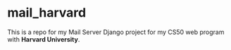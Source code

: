 # mail_harvard
This is a repo for my Mail Server Django project for my CS50 web program with **Harvard University**.
